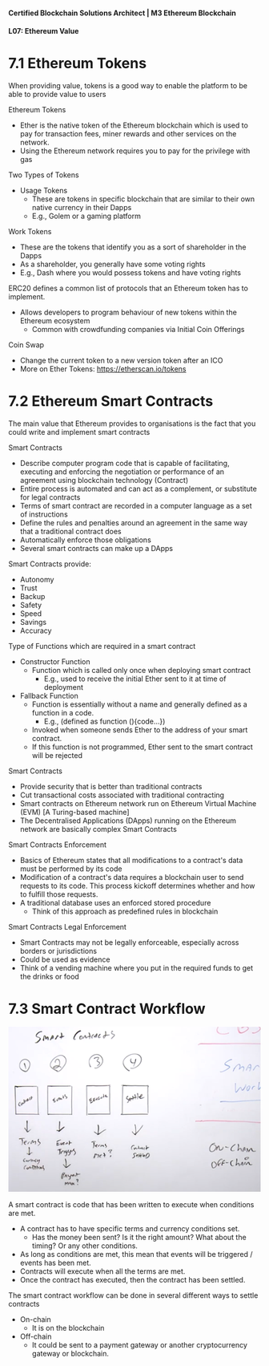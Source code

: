 #### Certified Blockchain Solutions Architect | M3 Ethereum Blockchain
#### L07: Ethereum Value 

# 7.1  Ethereum Tokens 

When providing value, tokens is a good way to enable the platform to be able to provide value to users 

Ethereum Tokens 
- Ether is the native token of the Ethereum blockchain which is used to pay for transaction fees, miner rewards and other services on the network.  
- Using the Ethereum network requires you to pay for the privilege with gas 

Two Types of Tokens 
- Usage Tokens 
  - These are tokens in specific blockchain that are similar to their own native currency in their Dapps 
  - E.g., Golem or a gaming platform 

Work Tokens 
- These are the tokens that identify you as a sort of shareholder in the Dapps
- As a shareholder, you generally have some voting rights 
- E.g., Dash where you would possess tokens and have voting rights 

ERC20 defines a common list of protocols that an Ethereum token has to implement. 
- Allows developers to program behaviour of new tokens within the Ethereum ecosystem 
  - Common with crowdfunding companies via Initial Coin Offerings 

Coin Swap
- Change the current token to a new version token after an ICO 
- More on Ether Tokens: https://etherscan.io/tokens 

# 7.2  Ethereum Smart Contracts

The main value that Ethereum provides to organisations is the fact that you could write and implement smart contracts 

Smart Contracts 
- Describe computer program code that is capable of facilitating, executing and enforcing the negotiation or performance of an agreement using blockchain technology (Contract) 
- Entire process is automated and can act as a complement, or substitute for legal contracts 
- Terms of smart contract are recorded in a computer language as a set of instructions 
- Define the rules and penalties around an agreement in the same way that a traditional contract does 
- Automatically enforce those obligations 
- Several smart contracts can make up a DApps 

Smart Contracts provide: 
- Autonomy 
- Trust 
- Backup 
- Safety 
- Speed 
- Savings 
- Accuracy 

Type of Functions which are required in a smart contract 
- Constructor Function 
  - Function which is called only once when deploying smart contract 
    - E.g., used to receive the initial Ether sent to it at time of deployment 
- Fallback Function 
  - Function is essentially without a name and generally defined as a function in a code. 
    - E.g., (defined as function (){code…})  
  - Invoked when someone sends Ether to the address of your smart contract.  
  - If this function is not programmed, Ether sent to the smart contract will be rejected 

Smart Contracts 
- Provide security that is better than traditional contracts 
- Cut transactional costs associated with traditional contracting 
- Smart contracts on Ethereum network run on Ethereum Virtual Machine (EVM) [A Turing-based machine] 
- The Decentralised Applications (DApps) running on the Ethereum network are basically complex Smart Contracts 

Smart Contracts Enforcement 
- Basics of Ethereum states that all modifications to a contract's data must be performed by its code 
- Modification of a contract's data requires a blockchain user to send requests to its code. This process kickoff determines whether and how to fulfill those requests. 
- A traditional database uses an enforced stored procedure 
  - Think of this approach as predefined rules in blockchain

Smart Contracts Legal Enforcement 
- Smart Contracts may not be legally enforceable, especially across borders or jurisdictions 
- Could be used as evidence 
- Think of a vending machine where you put in the required funds to get the drinks or food 

# 7.3  Smart Contract Workflow

![img](img/7.3_01.png)

A smart contract is code that has been written to execute when conditions are met. 
- A contract has to have specific terms and currency conditions set. 
  - Has the money been sent? Is it the right amount? What about the timing? Or any other conditions. 
- As long as conditions are met, this mean that events will be triggered / events has been met. 
- Contracts will execute when all the terms are met. 
- Once the contract has executed, then the contract has been settled. 

The smart contract workflow can be done in several different ways to settle contracts 
- On-chain 
  - It is on the blockchain 
- Off-chain 
  - It could be sent to a payment gateway or another cryptocurrency gateway or blockchain. 


